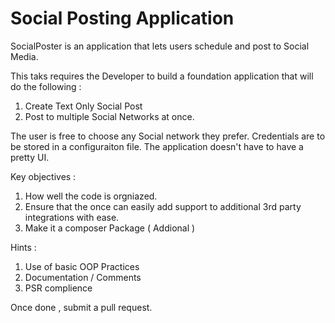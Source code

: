 # Social Posting Application

SocialPoster is an application that lets users schedule and post to Social Media. 

This taks requires the Developer to build a foundation application that will do the following :

1. Create Text Only Social Post
2. Post to multiple Social Networks at once.

The user is free to choose any Social network they prefer. Credentials are to be stored in a configuraiton file. The application doesn't have to have a pretty UI.

Key objectives :

1. How well the code is orgniazed. 
2. Ensure that the once can easily add support to additional 3rd party integrations with ease.
3. Make it a composer Package ( Addional ) 


Hints :

1. Use of basic OOP Practices
2. Documentation / Comments
3. PSR complience

Once done , submit a pull request.
